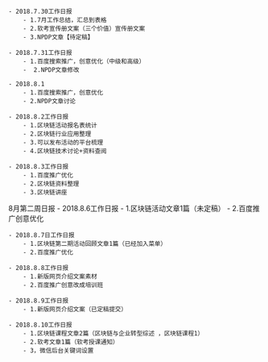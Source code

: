     - 2018.7.30工作日报
        - 1.7月工作总结，汇总到表格
        - 2.软考宣传册文案（三个价值）宣传册文案
        - 3.NPDP文章【待定稿】

    - 2018.7.31工作日报
        - 1.百度搜索推广，创意优化（中级和高级）
        -  2.NPDP文章修改

    - 2018.8.1
        - 1.百度搜索推广，创意优化
        - 2.NPDP文章讨论

    - 2018.8.2工作日报
        - 1.区块链活动报名表统计
        - 2.区块链行业应用整理
        - 3.可以发布活动的平台梳理
        - 4.区块链技术讨论+资料查阅

    - 2018.8.3工作日报
        - 1.百度推广优化
        - 2.区块链资料整理
        - 3.区块链讲座
8月第二周日报
    -   2018.8.6工作日报
        -  1.区块链活动文章1篇（未定稿）
        - 2.百度推广创意优化

    - 2018.8.7日工作日报
        - 1.区块链第二期活动回顾文章1篇（已经加入菜单）
        - 2.百度推广优化

    - 2018.8.8工作日报
        - 1.新版网页介绍文案素材
        - 2.百度推广创意改成培训班

    - 2018.8.9工作日报
        - 1.新版网页介绍文案（已定稿提交）

    - 2018.8.10工作日报
        - 1.区块链课程文章2篇（区块链与企业转型综述 ，区块链课程1）
        - 2.软考文章1篇（软考授课通知）
        - 3，微信后台关键词设置